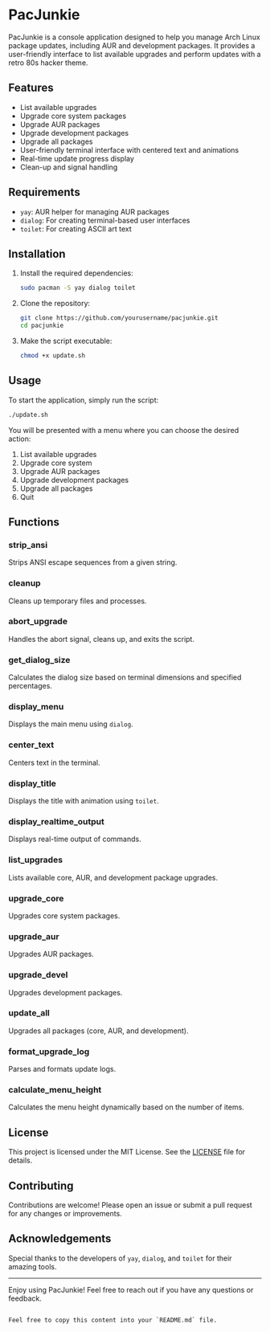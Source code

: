 # PacJunkie

PacJunkie is a console application designed to help you manage Arch Linux package updates, including AUR and development packages. It provides a user-friendly interface to list available upgrades and perform updates with a retro 80s hacker theme.

## Features

- List available upgrades
- Upgrade core system packages
- Upgrade AUR packages
- Upgrade development packages
- Upgrade all packages
- User-friendly terminal interface with centered text and animations
- Real-time update progress display
- Clean-up and signal handling

## Requirements

- `yay`: AUR helper for managing AUR packages
- `dialog`: For creating terminal-based user interfaces
- `toilet`: For creating ASCII art text

## Installation

1. Install the required dependencies:
    ```bash
    sudo pacman -S yay dialog toilet
    ```

2. Clone the repository:
    ```bash
    git clone https://github.com/yourusername/pacjunkie.git
    cd pacjunkie
    ```

3. Make the script executable:
    ```bash
    chmod +x update.sh
    ```

## Usage

To start the application, simply run the script:
```bash
./update.sh
```

You will be presented with a menu where you can choose the desired action:
1. List available upgrades
2. Upgrade core system
3. Upgrade AUR packages
4. Upgrade development packages
5. Upgrade all packages
6. Quit

## Functions

### strip_ansi

Strips ANSI escape sequences from a given string.

### cleanup

Cleans up temporary files and processes.

### abort_upgrade

Handles the abort signal, cleans up, and exits the script.

### get_dialog_size

Calculates the dialog size based on terminal dimensions and specified percentages.

### display_menu

Displays the main menu using `dialog`.

### center_text

Centers text in the terminal.

### display_title

Displays the title with animation using `toilet`.

### display_realtime_output

Displays real-time output of commands.

### list_upgrades

Lists available core, AUR, and development package upgrades.

### upgrade_core

Upgrades core system packages.

### upgrade_aur

Upgrades AUR packages.

### upgrade_devel

Upgrades development packages.

### update_all

Upgrades all packages (core, AUR, and development).

### format_upgrade_log

Parses and formats update logs.

### calculate_menu_height

Calculates the menu height dynamically based on the number of items.

## License

This project is licensed under the MIT License. See the [LICENSE](LICENSE) file for details.

## Contributing

Contributions are welcome! Please open an issue or submit a pull request for any changes or improvements.

## Acknowledgements

Special thanks to the developers of `yay`, `dialog`, and `toilet` for their amazing tools.

---

Enjoy using PacJunkie! Feel free to reach out if you have any questions or feedback.
```

Feel free to copy this content into your `README.md` file.
